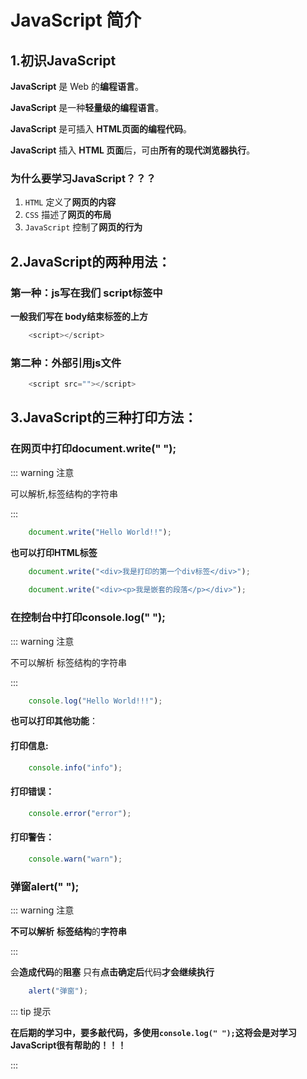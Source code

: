# JavaScript 简介

## 1.初识JavaScript

**JavaScript** 是 Web 的**编程语言**。

**JavaScript** 是一种**轻量级的编程语言**。

**JavaScript** 是可插入 **HTML页面的编程代码**。

**JavaScript** 插入 **HTML 页面**后，可由**所有的现代浏览器执行**。

### **为什么要学习JavaScript？？？**

1. `HTML` 定义了**网页的内容**
2. `CSS` 描述了**网页的布局**
3. `JavaScript` 控制了**网页的行为**

## 2.JavaScript的两种用法：

### **第一种**：**js**写在我们 **script标签**中

**一般我们写在 body结束标签的上方**

```js
    <script></script>
```

### **第二种**：**外部引用js文件**

```js
    <script src=""></script>
```

## 3.JavaScript的三种打印方法：

### 在网页中打印**document.write(" ");**

::: warning 注意

可以解析,标签结构的字符串

:::

```js
    document.write("Hello World!!");
```

**也可以打印HTML标签**

```js
    document.write("<div>我是打印的第一个div标签</div>");
    
    document.write("<div><p>我是嵌套的段落</p></div>");
```

### 在控制台中打印**console.log(" ");**

::: warning 注意

不可以解析 标签结构的字符串

:::

```js
    console.log("Hello World!!!");
```

**也可以打印其他功能**：

#### 打印信息:

```js
    console.info("info");
```
#### 打印错误：

```js
    console.error("error");
```
#### 打印警告：

```js
    console.warn("warn"); 
```

### 弹窗**alert(" ");**

::: warning 注意

**不可以解析** **标签结构**的**字符串**

:::

会**造成代码**的**阻塞** 只有**点击确定后**代码**才会继续执行**

```js
    alert("弹窗");
```

::: tip 提示

**在后期的学习中，要多敲代码，多使用`console.log(" ");`这将会是对学习JavaScript很有帮助的！！！**

:::